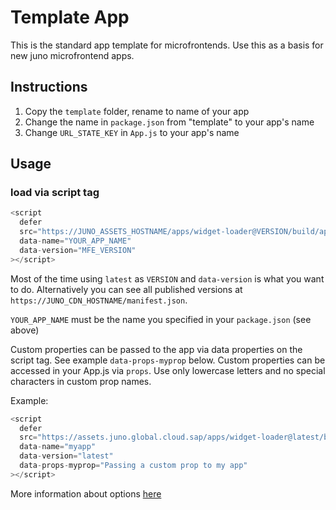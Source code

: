 # Template App

This is the standard app template for microfrontends. Use this as a basis for new juno microfrontend apps.

## Instructions

1. Copy the `template` folder, rename to name of your app
2. Change the name in `package.json` from "template" to your app's name
3. Change `URL_STATE_KEY` in `App.js` to your app's name

## Usage

### load via script tag

```js
<script
  defer
  src="https://JUNO_ASSETS_HOSTNAME/apps/widget-loader@VERSION/build/app.js"
  data-name="YOUR_APP_NAME"
  data-version="MFE_VERSION"
></script>
```

Most of the time using `latest` as `VERSION` and `data-version` is what you want to do. Alternatively you can see all published versions at `https://JUNO_CDN_HOSTNAME/manifest.json`.

`YOUR_APP_NAME` must be the name you specified in your `package.json` (see above)

Custom properties can be passed to the app via data properties on the script tag. See example `data-props-myprop` below. Custom properties can be accessed in your App.js via `props`. Use only lowercase letters and no special characters in custom prop names.

Example:

```js
<script
  defer
  src="https://assets.juno.global.cloud.sap/apps/widget-loader@latest/build/app.js"
  data-name="myapp"
  data-version="latest"
  data-props-myprop="Passing a custom prop to my app"
></script>
```

More information about options [here](https://github.com/sapcc/juno/blob/main/apps/widget-loader/README.md)
